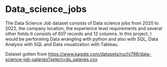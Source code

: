 # Data_science_jobs

The Data Science Job dataset consists of Data science jobs from 2020 to 2022, the company location, the experience level requirements and several other fields.It consists of 607 records and 12 columns. In this project, I would be performing Data wrangling with python and also with SQL, Data Analysis with SQL and Data visualization with Tableau. 

Dataset gotten from https://www.kaggle.com/datasets/ruchi798/data-science-job-salaries?select=ds_salaries.csv
